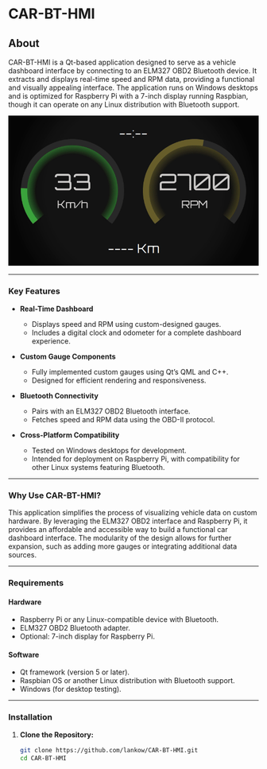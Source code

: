 # CAR-BT-HMI

## About  
CAR-BT-HMI is a Qt-based application designed to serve as a vehicle dashboard interface by connecting to an ELM327 OBD2 Bluetooth device. It extracts and displays real-time speed and RPM data, providing a functional and visually appealing interface. The application runs on Windows desktops and is optimized for Raspberry Pi with a 7-inch display running Raspbian, though it can operate on any Linux distribution with Bluetooth support.

![CAR-BT-HMI Demo](demo/car-bt-hmi-demo.gif)

---

### Key Features  

- **Real-Time Dashboard**  
  - Displays speed and RPM using custom-designed gauges.
  - Includes a digital clock and odometer for a complete dashboard experience.  

- **Custom Gauge Components**  
  - Fully implemented custom gauges using Qt’s QML and C++.
  - Designed for efficient rendering and responsiveness.

- **Bluetooth Connectivity**  
  - Pairs with an ELM327 OBD2 Bluetooth interface.
  - Fetches speed and RPM data using the OBD-II protocol.

- **Cross-Platform Compatibility**  
  - Tested on Windows desktops for development.
  - Intended for deployment on Raspberry Pi, with compatibility for other Linux systems featuring Bluetooth.

---

### Why Use CAR-BT-HMI?  
This application simplifies the process of visualizing vehicle data on custom hardware. By leveraging the ELM327 OBD2 interface and Raspberry Pi, it provides an affordable and accessible way to build a functional car dashboard interface. The modularity of the design allows for further expansion, such as adding more gauges or integrating additional data sources.

---

### Requirements  

#### Hardware  
- Raspberry Pi or any Linux-compatible device with Bluetooth.  
- ELM327 OBD2 Bluetooth adapter.  
- Optional: 7-inch display for Raspberry Pi.  

#### Software  
- Qt framework (version 5 or later).  
- Raspbian OS or another Linux distribution with Bluetooth support.  
- Windows (for desktop testing).  

---

### Installation  

1. **Clone the Repository:**  
   ```bash
   git clone https://github.com/lankow/CAR-BT-HMI.git
   cd CAR-BT-HMI
